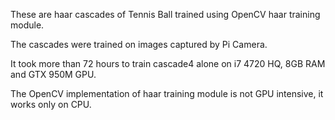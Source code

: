 These are haar cascades of Tennis Ball trained using OpenCV haar training module.

The cascades were trained on images captured by Pi Camera.

It took more than 72 hours to train cascade4 alone on i7 4720 HQ, 8GB RAM and GTX 950M GPU.

The OpenCV implementation of haar training module is not GPU intensive, it works only on CPU.